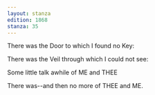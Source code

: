 ```yaml
---
layout: stanza
edition: 1868
stanza: 35
---
```


There was the Door to which I found no Key:

There was the Veil through which I could not see:

Some little talk awhile of ME and THEE

There was--and then no more of THEE and ME.